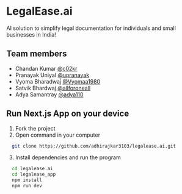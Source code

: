 # LegalEase.ai

AI solution to simplify legal documentation for individuals and small businesses in India!

## Team members

- Chandan Kumar [@c02kr](https://github.com/c02kr)
- Pranayak Uniyal [@upranayak](https://github.com/upranayak)
- Vyoma Bharadwaj [@Vyomaa1980](https://github.com/Vyomaa1980)
- Satvik Bhardwaj [@allforoneall](https://github.com/allforoneall)
- Adya Samantray [@adya110](https://github.com/adya110)

## Run Next.js App on your device

1. Fork the project
2. Open command in your computer

```bash
  git clone https://github.com/adhirajkar3103/legalease.ai.git
```
3. Install dependencies and run the program
```bash
  cd legalease.ai
  cd legalease_app
  npm install
  npm run dev
```

